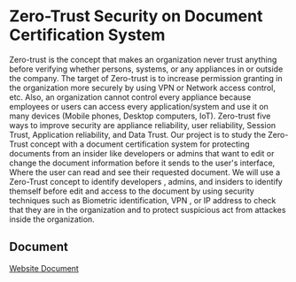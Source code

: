 # Zero-Trust Security on Document Certification System
Zero-trust is the concept that makes an organization never trust anything before verifying whether persons, systems, or any appliances in or outside the company. The target of Zero-trust is to increase permission granting in the organization more securely by using VPN or Network access control, etc. Also, an organization cannot control every appliance because employees or users can access every application/system and use it on many devices (Mobile phones, Desktop computers, IoT). Zero-trust five ways to improve security are appliance reliability, user reliability, Session Trust, Application reliability, and Data Trust. 
Our project is to study the Zero-Trust concept with a document certification system for protecting documents from an insider like developers or admins that want to edit or change the document information before it sends to the user's interface, Where the user can read and see their requested document. We will use a Zero-Trust concept to identify developers , admins, and insiders to identify themself before edit and access to the document by using security techniques such as Biometric identification, VPN , or IP address to check that they are in the organization and to protect suspicious act from attackes inside the organization.
## Document
[Website Document]()
